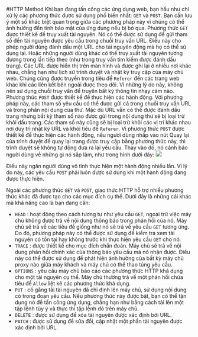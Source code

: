 #HTTP Method
Khi bạn đang tấn công các ứng dụng web, bạn hầu như chỉ xử lý các phương thức được sử dụng phổ biến nhất: `GET` và `POST`. Bạn cần lưu ý một số khác biệt quan trọng giữa các phương pháp này vì chúng có thể ảnh hưởng đến tính bảo mật của ứng dụng nếu bị bỏ qua.
Phương thức `GET` được thiết kế để truy xuất tài nguyên. Nó có thể được sử dụng để gửi tham số đến tài nguyên được yêu cầu trong chuỗi truy vấn URL. Điều này cho phép người dùng đánh dấu một URL cho tài nguyên động mà họ có thể sử dụng lại. Hoặc những người dùng khác có thể truy xuất tài nguyên tương đương trong lần tiếp theo (như trong truy vấn tìm kiếm được đánh dấu trang). Các URL được hiển thị trên màn hình và được ghi lại ở nhiều nơi khác nhau, chẳng hạn như lịch sử trình duyệt và nhật ký truy cập của máy chủ web. Chúng cũng được truyền trong tiêu đề  `Referer` đến các trang web khác khi các liên kết bên ngoài được theo dõi. Vì những lý do này, không nên sử dụng chuỗi truy vấn để truyền bất kỳ thông tin nhạy cảm nào.
Phương thức `POST` được thiết kế để thực hiện các hành động. Với phương pháp này, các tham số yêu cầu có thể được gửi cả trong chuỗi truy vấn URL và trong phần nội dung của thư. Mặc dù URL vẫn có thể được đánh dấu trang nhưng bất kỳ tham số nào được gửi trong nội dung thư sẽ bị loại trừ khỏi dấu trang. Các tham số này cũng sẽ bị loại trừ khỏi các vị trí khác nhau nơi duy trì nhật ký URL và khỏi tiêu đề `Referer`. Vì phương thức `POST` được thiết kế để thực hiện các hành động, nếu người dùng nhấp vào nút Quay lại của trình duyệt để quay lại trang được truy cập bằng phương thức này, thì trình duyệt sẽ không tự động đưa ra lại yêu cầu. Thay vào đó, nó cảnh báo người dùng về những gì nó sắp làm, như trong hình dưới đây:
![](2023-04-18-00-59-18.png)

Điều này ngăn người dùng vô tình thực hiện một hành động nhiều lần. Vì lý do này, các yêu cầu `POST` phải luôn được sử dụng khi một hành động đang được thực hiện.

Ngoài các phương thức `GET` và `POST`, giao thức HTTP hỗ trợ nhiều phương thức khác đã được tạo cho các mục đích cụ thể. Dưới đây là những cái khác mà khả năng cao là bạn đang cần:
- `HEAD` : hoạt động theo cách tương tự như yêu cầu `GET`, ngoại trừ việc máy chủ không được trả về nội dung thông báo trong phản hồi của nó. Máy chủ sẽ trả về các tiêu đề giống như nó sẽ trả về yêu cầu `GET` tương ứng. Do đó, phương pháp này có thể được sử dụng để kiểm tra xem tài nguyên có tồn tại hay không trước khi thực hiện yêu cầu `GET` cho nó.
- `TRACE` : được thiết kế cho mục đích chẩn đoán. Máy chủ sẽ trả về nội dung phản hồi chính xác của thông báo yêu cầu mà nó nhận được. Điều này có thể được sử dụng để phát hiện ảnh hưởng của bất kỳ máy chủ proxy nào giữa máy khách và máy chủ có thể thao túng yêu cầu.
- `OPTIONS` : yêu cầu máy chủ báo cáo các phương thức HTTP khả dụng cho một tài nguyên cụ thể. Máy chủ thường trả về một phản hồi chứa tiêu đề `Allow` liệt kê các phương thức khả dụng.
- `PUT` : cố gắng tải tài nguyên đã chỉ định lên máy chủ, sử dụng nội dung có trong đoạn yêu cầu. Nếu phương thức này được bật, bạn có thể tận dụng nó để tấn công ứng dụng, chẳng hạn như bằng cách tải lên một tập lệnh tùy ý và thực thi tập lệnh đó trên máy chủ.
- `DELETE` : được sử dụng để xóa tài nguyên được xác định bởi URL.
- `PATCH` : được sử dụng để sửa đổi, cập nhật một phần tài nguyên được xác định bởi URL.

